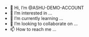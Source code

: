 - 👋 Hi, I’m @ASHU-DEMO-ACCOUNT
- 👀 I’m interested in ...
- 🌱 I’m currently learning ...
- 💞️ I’m looking to collaborate on ...
- 📫 How to reach me ...

<!---
ASHU-DEMO-ACCOUNT/ASHU-DEMO-ACCOUNT is a ✨ special ✨ repository because its `README.md` (this file) appears on your GitHub profile.
You can click the Preview link to take a look at your changes.
--->
